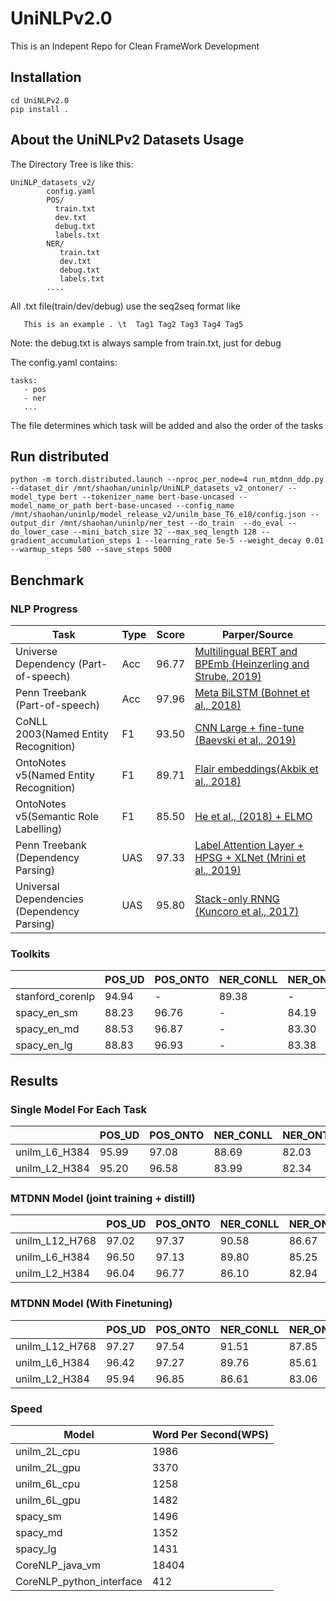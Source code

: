 # UniNLPv2.0

This is an Indepent Repo for Clean FrameWork Development

## Installation

```
cd UniNLPv2.0
pip install .
```

## About the UniNLPv2 Datasets Usage

The Directory Tree is like this:
```
UniNLP_datasets_v2/
        config.yaml
        POS/
          train.txt
          dev.txt
          debug.txt
          labels.txt
        NER/
           train.txt
           dev.txt
           debug.txt
           labels.txt
        ....
```

All .txt file(train/dev/debug) use the seq2seq format like
```
   This is an example . \t  Tag1 Tag2 Tag3 Tag4 Tag5
```
Note: the debug.txt is always sample from train.txt, just for debug


The config.yaml contains:

```
tasks:
   - pos
   - ner
   ...
```

The file determines which task will be added and also the order of the tasks


## Run distributed 
```
python -m torch.distributed.launch --nproc_per_node=4 run_mtdnn_ddp.py --dataset_dir /mnt/shaohan/uninlp/UniNLP_datasets_v2_ontoner/ --model_type bert --tokenizer_name bert-base-uncased --model_name_or_path bert-base-uncased --config_name /mnt/shaohan/uninlp/model_release_v2/unilm_base_T6_e10/config.json --output_dir /mnt/shaohan/uninlp/ner_test --do_train  --do_eval --do_lower_case --mini_batch_size 32 --max_seq_length 128 --gradient_accumulation_steps 1 --learning_rate 5e-5 --weight_decay 0.01 --warmup_steps 500 --save_steps 5000
```
## Benchmark

### NLP Progress

|Task                                |Type| Score |  Parper/Source                                              |
|------------------------------------|----|------ |  --------------------------------------------------------   |
|Universe Dependency (Part-of-speech)|Acc |96.77  | [Multilingual BERT and BPEmb (Heinzerling and Strube, 2019)](https://arxiv.org/abs/1906.01569)|  
|Penn Treebank (Part-of-speech)      |Acc |97.96  | [Meta BiLSTM (Bohnet et al., 2018)](https://arxiv.org/abs/1805.08237)              |
|CoNLL 2003(Named Entity Recognition)|F1  |93.50  | [CNN Large + fine-tune (Baevski et al., 2019)](https://arxiv.org/pdf/1903.07785.pdf)|
|OntoNotes v5(Named Entity Recognition)|F1|89.71  | [Flair embeddings(Akbik et al., 2018)](http://aclweb.org/anthology/C18-1139)|
|OntoNotes v5(Semantic Role Labelling)|F1 |85.50  | [He et al., (2018) + ELMO](http://aclweb.org/anthology/P18-2058)|
|Penn Treebank (Dependency Parsing)  |UAS |97.33  | [Label Attention Layer + HPSG + XLNet (Mrini et al., 2019)](https://khalilmrini.github.io/Label_Attention_Layer.pdf)|
|Universal Dependencies (Dependency Parsing) | UAS |95.80| [Stack-only RNNG (Kuncoro et al., 2017)](https://arxiv.org/abs/1611.05774) |

### Toolkits
|                |POS_UD|POS_ONTO|NER_CONLL|NER_ONTO|Chunking|SRL  |PARSING_PTB|PARSING_UD|    
|----------------|------|--------|---------|--------|--------|-----|-----------|----------|
|stanford_corenlp|94.94 |-       |89.38    |-       |-       |-    |-          |84.53     | 
|spacy_en_sm     |88.23 |96.76   |-        |84.19   |-       |-    |91.62      |-         |  
|spacy_en_md     |88.53 |96.87   |-        |83.30   |-       |-    |91.93      |-         |
|spacy_en_lg     |88.83 |96.93   |-        |83.38   |-       |-    |92.01      |-         |



## Results

### Single Model For Each Task

|             |POS_UD|POS_ONTO|NER_CONLL|NER_ONTO|Chunking|SRL  |PARSING_PTB|PARSING_UD|AVG  |Size  |    
|-------------|------|--------|---------|--------|--------|-----|-----------|----------|-----|----  |    
|unilm_L6_H384|95.99 |97.08   |88.69    |82.03   |94.77   |82.81|94.16      |84.25     |89.97|87M\*8 |  
|unilm_L2_H384|95.20 |96.58   |83.99    |82.34   |93.14   |67.48|92.10      |78.99     |86.23|63M\*8 |  


### MTDNN Model (joint training + distill)

|              |POS_UD|POS_ONTO|NER_CONLL|NER_ONTO|Chunking|SRL  |PARSING_PTB|PARSING_UD |AVG  |Size  |  
|--------------|------|--------|---------|--------|--------|-----|-----------|---------- |-----|----  |  
|unilm_L12_H768|97.02 |97.37   |90.58    |86.67   |97.06   |88.37|95.33/92.48|93.60/89.93|93.25|209M  |  
|unilm_L6_H384 |96.50 |97.13   |89.80    |85.25   |96.70   |86.69|97.15/94.54|93.89/92.29|92.89|87M   |   
|unilm_L2_H384 |96.04 |96.77   |86.10    |82.94   |96.15   |75.02|95.34/92.08|93.60/91.11|88.84|63M   |  


### MTDNN Model (With Finetuning)

|             |POS_UD|POS_ONTO|NER_CONLL|NER_ONTO|Chunking|SRL  |PARSING_PTB|PARSING_UD|AVG  |Size  |  
|-------------|------|--------|---------|--------|--------|-----|-----------|----------|-----|----  |    
|unilm_L12_H768|97.27|97.54   |91.51    |87.85   |97.13   |89.98|94.40      |90.17     |93.23|209M\*8|  
|unilm_L6_H384|96.42 |97.27   |89.76    |85.61   |96.56   |86.11|94.65      |88.86     |91.91|87M\*8|    
|unilm_L2_H384|95.94 |96.85   |86.61    |83.06   |94.09   |63.38|92.63      |87.20     |87.55|63M\*8|   

### Speed

|Model       |Word Per Second(WPS)|   
| ---        | ------------------ |    
|unilm_2L_cpu| 1986               |  
|unilm_2L_gpu| 3370               |
|unilm_6L_cpu| 1258               |
|unilm_6L_gpu| 1482               |
|spacy_sm    | 1496               |
|spacy_md    | 1352               |
|spacy_lg    | 1431               |  
|CoreNLP_java_vm| 18404           |
|CoreNLP_python_interface|412     |





